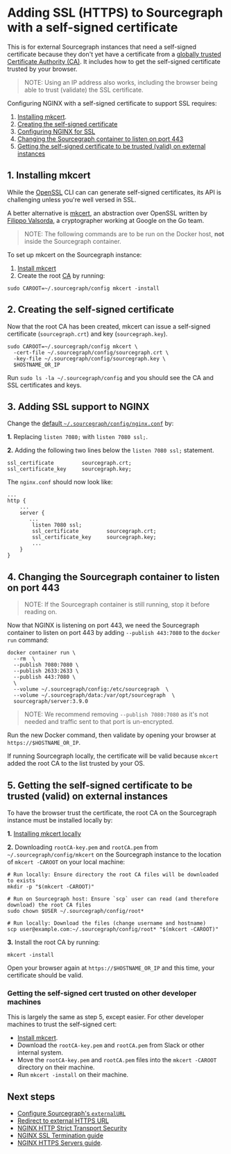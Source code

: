 # Adding SSL (HTTPS) to Sourcegraph with a self-signed certificate

This is for external Sourcegraph instances that need a self-signed certificate because they don't yet have a certificate from a [globally trusted Certificate Authority (CA)](https://en.wikipedia.org/wiki/Certificate_authority#Providers). It includes how to get the self-signed certificate trusted by your browser.

> NOTE: Using an IP address also works, including the browser being able to trust (validate) the SSL certificate.

Configuring NGINX with a self-signed certificate to support SSL requires:

1. [Installing mkcert](#1-installing-mkcert).
1. [Creating the self-signed certificate](#2-creating-the-self-signed-certificate)
1. [Configuring NGINX for SSL](#3-adding-ssl-support-to-nginx)
1. [Changing the Sourcegraph container to listen on port 443](#4-changing-the-quickstart-command-to-listen-on-port-for-ssl)
1. [Getting the self-signed certificate to be trusted (valid) on external instances](#5-getting-the-self-signed-certificate-to-be-trusted-valid-on-external-instances)

## 1. Installing mkcert

While the [OpenSSL](https://wiki.openssl.org/index.php/Command_Line_Utilities) CLI can can generate self-signed certificates, its API is challenging unless you're well versed in SSL.

A better alternative is [mkcert](https://github.com/FiloSottile/mkcert#mkcert), an abstraction over OpenSSL written by [Filippo Valsorda](https://github.com/FiloSottile), a cryptographer working at Google on the Go team.

> NOTE: The following commands are to be run on the Docker host, **not** inside the Sourcegraph container.

To set up mkcert on the Sourcegraph instance:

1. [Install mkcert](https://github.com/FiloSottile/mkcert#installation)
1. Create the root [CA](https://en.wikipedia.org/wiki/Certificate_authority) by running:

```shell
sudo CAROOT=~/.sourcegraph/config mkcert -install
```

## 2. Creating the self-signed certificate

Now that the root CA has been created, mkcert can issue a self-signed certificate (`sourcegraph.crt`) and key (`sourcegraph.key`).

```shell
sudo CAROOT=~/.sourcegraph/config mkcert \
  -cert-file ~/.sourcegraph/config/sourcegraph.crt \
  -key-file ~/.sourcegraph/config/sourcegraph.key \
  $HOSTNAME_OR_IP
```

Run `sudo ls -la ~/.sourcegraph/config` and you should see the CA and SSL certificates and keys.

## 3. Adding SSL support to NGINX

Change the [default `~/.sourcegraph/config/nginx.conf`](https://github.com/sourcegraph/sourcegraph/blob/master/cmd/server/shared/assets/nginx.conf) by:

**1.** Replacing `listen 7080;` with `listen 7080 ssl;`.

**2.** Adding the following two lines below the `listen 7080 ssl;` statement.

```nginx
ssl_certificate         sourcegraph.crt;
ssl_certificate_key     sourcegraph.key;
```

The `nginx.conf` should now look like:

```nginx
...
http {
    ...
    server {
       ...
        listen 7080 ssl;
        ssl_certificate         sourcegraph.crt;
        ssl_certificate_key     sourcegraph.key;
        ...
    }
}
```

## 4. Changing the Sourcegraph container to listen on port 443

> NOTE: If the Sourcegraph container is still running, stop it before reading on.

Now that NGINX is listening on port 443, we need the Sourcegraph container to listen on port 443 by adding `--publish 443:7080` to the `docker run` command:

```shell
docker container run \
  --rm  \
  --publish 7080:7080 \
  --publish 2633:2633 \
  --publish 443:7080 \
  \
  --volume ~/.sourcegraph/config:/etc/sourcegraph  \
  --volume ~/.sourcegraph/data:/var/opt/sourcegraph  \
  sourcegraph/server:3.9.0
```

> NOTE: We recommend removing `--publish 7080:7080` as it's not needed and traffic sent to that port is un-encrypted.

Run the new Docker command, then validate by opening your browser at `https://$HOSTNAME_OR_IP`.

If running Sourcegraph locally, the certificate will be valid because `mkcert` added the root CA to the list trusted by your OS.

## 5. Getting the self-signed certificate to be trusted (valid) on external instances

To have the browser trust the certificate, the root CA on the Sourcegraph instance must be installed locally by:

**1.** [Installing mkcert locally](https://github.com/FiloSottile/mkcert#installation)

**2.** Downloading `rootCA-key.pem` and `rootCA.pem` from `~/.sourcegraph/config/mkcert` on the Sourcegraph instance to the location of `mkcert -CAROOT` on your local machine:

```shell
# Run locally: Ensure directory the root CA files will be downloaded to exists
mkdir -p "$(mkcert -CAROOT)"
```

```shell
# Run on Sourcegraph host: Ensure `scp` user can read (and therefore download) the root CA files
sudo chown $USER ~/.sourcegraph/config/root*
```

```shell
# Run locally: Download the files (change username and hostname)
scp user@example.com:~/.sourcegraph/config/root* "$(mkcert -CAROOT)"
```

**3.** Install the root CA by running:

```shell
mkcert -install
```

Open your browser again at `https://$HOSTNAME_OR_IP` and this time, your certificate should be valid.

### Getting the self-signed cert trusted on other developer machines

This is largely the same as step 5, except easier. For other developer machines to trust the self-signed cert:

- [Install mkcert](https://github.com/FiloSottile/mkcert#installation).
- Download the `rootCA-key.pem` and `rootCA.pem` from Slack or other internal system.
- Move the `rootCA-key.pem` and `rootCA.pem` files into the `mkcert -CAROOT` directory on their machine.
- Run `mkcert -install` on their machine.

## Next steps

- [Configure Sourcegraph's `externalURL`](config/critical_config.md)
- [Redirect to external HTTPS URL](nginx.md#redirect-to-external-https-url)
- [NGINX HTTP Strict Transport Security](nginx.md#redirect-to-external-https-url)
- [NGINX SSL Termination guide](https://docs.nginx.com/nginx/admin-guide/security-controls/terminating-ssl-http/)
- [NGINX HTTPS Servers guide](https://nginx.org/en/docs/http/configuring_https_servers.html).
